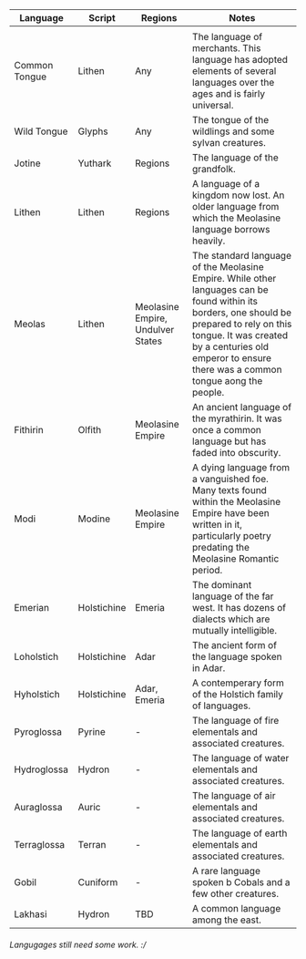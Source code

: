 | Language | Script | Regions | Notes |
|----------|--------|---------|-------|
|          |        |         |       |
| Common Tongue | Lithen | Any | The language of merchants. This language has adopted elements of several languages over the ages and is fairly universal. |
| Wild Tongue | Glyphs | Any | The tongue of the wildlings and some sylvan creatures. |
| Jotine | Yuthark | Regions | The language of the grandfolk. |
| Lithen | Lithen | Regions | A language of a kingdom now lost. An older language from which the Meolasine language borrows heavily. |
| Meolas | Lithen | Meolasine Empire, Undulver States | The standard language of the Meolasine Empire. While other languages can be found within its borders, one should be prepared to rely on this tongue. It was created by a centuries old emperor to ensure there was a common tongue aong the people. |
| Fithirin | Olfith | Meolasine Empire | An ancient language of the myrathirin. It was once a common language but has faded into obscurity. |
| Modi | Modine | Meolasine Empire | A dying language from a vanguished foe. Many texts found within the Meolasine Empire have been written in it, particularly poetry predating the Meolasine Romantic period. |
| Emerian | Holstichine | Emeria | The dominant language of the far west. It has dozens of dialects which are mutually intelligible. |
| Loholstich | Holstichine | Adar | The ancient form of the language spoken in Adar. |
| Hyholstich | Holstichine | Adar, Emeria | A contemperary form of the Holstich family of languages. |
| Pyroglossa | Pyrine | - | The language of fire elementals and associated creatures. |
| Hydroglossa | Hydron | - | The language of water elementals and associated creatures. |
| Auraglossa | Auric | - | The language of air elementals and associated creatures. |
| Terraglossa | Terran | - | The language of earth elementals and associated creatures. |
| Gobil | Cuniform | - | A rare language spoken b Cobals and a few other creatures. |
| Lakhasi | Hydron | TBD | A common language among the east. |

###### Langugages still need some work. :/

